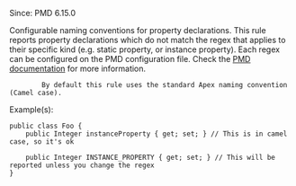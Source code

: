 Since: PMD 6.15.0

Configurable naming conventions for property declarations. This rule reports
            property declarations which do not match the regex that applies to their
            specific kind (e.g. static property, or instance property). Each regex can be configured on the PMD configuration file.
Check the [PMD documentation](https://pmd.github.io/pmd-6.27.0/pmd_rules_apex_codestyle.html#propertynamingconventions) for more information.

            By default this rule uses the standard Apex naming convention (Camel case).

Example(s):
```
public class Foo {
    public Integer instanceProperty { get; set; } // This is in camel case, so it's ok

    public Integer INSTANCE_PROPERTY { get; set; } // This will be reported unless you change the regex
}
```
